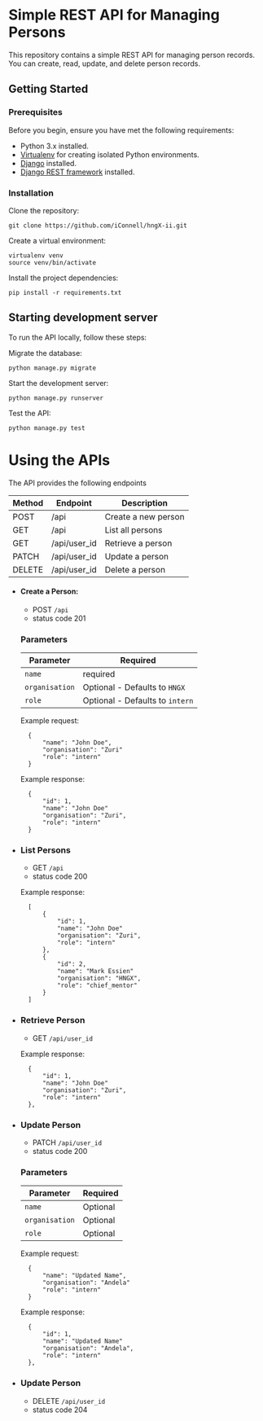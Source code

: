 # Simple REST API for Managing Persons

This repository contains a simple REST API for managing person records. You can create, read, update, and delete person records. 

## Getting Started

### Prerequisites

Before you begin, ensure you have met the following requirements:

- Python 3.x installed.
- [Virtualenv](https://virtualenv.pypa.io/en/latest/) for creating isolated Python environments.
- [Django](https://www.djangoproject.com/) installed.
- [Django REST framework](https://www.django-rest-framework.org/) installed.

### Installation

Clone the repository:

    git clone https://github.com/iConnell/hngX-ii.git


Create a virtual environment:

    virtualenv venv
    source venv/bin/activate
    
Install the project dependencies:

    pip install -r requirements.txt

## Starting development server

To run the API locally, follow these steps:

Migrate the database:

    python manage.py migrate

Start the development server:

    python manage.py runserver

Test the API:

    python manage.py test




# Using the APIs
The API provides the following endpoints

| Method  |  Endpoint  |  Description      |
|---------|------------|-------------------|
|POST     |/api        |Create a new person|
|GET      |/api        |List all persons   |
|GET      |/api/user_id|Retrieve a person  |
|PATCH    |/api/user_id|Update a person    |
|DELETE   |/api/user_id|Delete a person    |

- #### Create a Person:
    - POST `/api`
    - status code 201
    ### Parameters
    |Parameter| Required|
    |---------|---------|
    |```name```|required|
    |```organisation```|Optional - Defaults to ```HNGX```|
    |```role```|Optional - Defaults to ```intern```|

    Example request:

        {
            "name": "John Doe",
            "organisation": "Zuri"
            "role": "intern"
        }

    Example response:

        {
            "id": 1,
            "name": "John Doe"
            "organisation": "Zuri",
            "role": "intern"
        }
    
- ### List Persons
    - GET ```/api```
    - status code 200

    Example response:

        [
            {
                "id": 1,
                "name": "John Doe"
                "organisation": "Zuri",
                "role": "intern"
            },
            {
                "id": 2,
                "name": "Mark Essien"
                "organisation": "HNGX",
                "role": "chief_mentor"
            }
        ]

- ### Retrieve Person
    - GET ```/api/user_id```

    Example response:

        {
            "id": 1,
            "name": "John Doe"
            "organisation": "Zuri",
            "role": "intern"
        },
        
- ### Update Person
    - PATCH ```/api/user_id```
    - status code 200

    ### Parameters
    |Parameter| Required|
    |---------|---------|
    |```name```|Optional|
    |```organisation```|Optional|
    |```role```|Optional|

    Example request:

        {
            "name": "Updated Name",
            "organisation": "Andela"
            "role": "intern"
        }

    Example response:

        {
            "id": 1,
            "name": "Updated Name"
            "organisation": "Andela",
            "role": "intern"
        },

- ### Update Person
    - DELETE ```/api/user_id```
    - status code 204